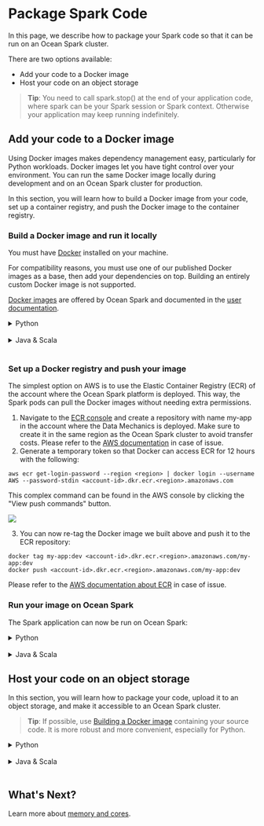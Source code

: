 <meta name="robots" content="noindex">

# Package Spark Code

In this page, we describe how to package your Spark code so that it can be run on an Ocean Spark cluster.

There are two options available:
- Add your code to a Docker image
- Host your code on an object storage

> **Tip**: You need to call spark.stop() at the end of your application code, where spark can be your Spark session or Spark context. Otherwise your application may keep running indefinitely.

## Add your code to a Docker image

Using Docker images makes dependency management easy, particularly for Python workloads. Docker images let you have tight control over your environment. You can run the same Docker image locally during development and on an Ocean Spark cluster for production.

In this section, you will learn how to build a Docker image from your code, set up a container registry, and push the Docker image to the container registry.

### Build a Docker image and run it locally

You must have [Docker](https://www.docker.com/get-started) installed on your machine.

For compatibility reasons, you must use one of our published Docker images as a base, then add your dependencies on top. Building an entirely custom Docker image is not supported.

[Docker images](https://gcr.io/datamechanics/spark) are offered by Ocean Spark and documented in the [user documentation](ocean-spark/configure-spark-apps/docker-Images).

<details>
  <summary markdown="span">Python</summary>

In this example, the Python project uses the main Docker image offered by Ocean Spark, `spark:platform`. It includes Python support and connectors to popular data sources. The latest image is `gcr.io/datamechanics/spark:platform-3.2.0-latest`.

We'll assume your project directory has the following structure:
- A main Python file e.g., `main.py`
- A `requirements.txt` file specifying project dependencies
- A global Python package called `src`, containing all project sources. This package can contain modules and packages and does not require source files to be flattened. Because `src` is a p
Python package, it must contain an  `__init__.py file`.

```
|____ main.py
|____ requirements.txt
|____ src/
  |____ __init__.py
  |____ mod1.py
  |____ mod2.py
  |____ pkg1/
     |____ pkg1_mod1.py
     |____ ...
  |___ ...
```

1. Add a file called Dockerfile to the project directory with the following content:

```
FROM gcr.io/datamechanics/spark:platform-3.2.0-latest`

COPY requirements.txt .
RUN pip3 install -r requirements.txt

COPY src/ src/
COPY main.py .
```

2. Build the Docker image by running this command in the project directory:

```docker build -t my-app:dev```

3. Run it locally with:

```docker run -e SPARK_LOCAL_IP=127.0.0.1 my-app:dev driver local:///opt/spark/work-dir/main.py <args>```

where `<args>` are the arguments to be passed to the main script `main.py`.

> **Tip**: The environment variable `SPARK_LOCAL_IP=127.0.0.1` is only required when running the image locally with docker.

</details><br>

<details>
  <summary markdown="span">Java & Scala</summary>

We'll assume you have assembled your application into a fat or [uber JAR](https://stackoverflow.com/questions/11947037/what-is-an-uber-jar) called `main.jar`.

For this example project, we'll use the main Docker image offered by Ocean for Spark, `spark:platform`. It includes Python support and connectors to popular data sources. The latest image is `gcr.io/datamechanics/spark:platform-3.2.0-latest`.

1. Add a file called Dockerfile to the directory where `main.jar` resides:

```
FROM gcr.io/datamechanics/spark:platform-3.2.0-latest

COPY main.jar .
```

2. Build the Docker image by running this command in the project directory:

```docker build -t my-app:dev```

3. Run it locally with

```docker run -e SPARK_LOCAL_IP=127.0.0.1 my-app:dev driver --class <className> local:///opt/spark/work-dir/main.jar <args>```

where `<args>` are the arguments to be passed to the application main class `<className>`.

> **Tip**: The environment variable `SPARK_LOCAL_IP=127.0.0.1` is only required when running the image locally with Docker.

</details><br>

### Set up a Docker registry and push your image

The simplest option on AWS is to use the Elastic Container Registry (ECR) of the account where the Ocean Spark platform is deployed. This way, the Spark pods can pull the Docker images without needing extra permissions.
1. Navigate to the [ECR console](https://console.aws.amazon.com/ecr/repositories) and create a repository with name my-app in the account where the Data Mechanics is deployed. Make sure to create it in the same region as the Ocean Spark cluster to avoid transfer costs. Please refer to the [AWS documentation](https://docs.aws.amazon.com/AmazonECR/latest/userguide/repository-create.html) in case of issue.
2. Generate a temporary token so that Docker can access ECR for 12 hours with the following:

```aws ecr get-login-password --region <region> | docker login --username AWS --password-stdin <account-id>.dkr.ecr.<region>.amazonaws.com```

This complex command can be found in the AWS console by clicking the "View push commands" button.

<img src="/ocean-spark/_media/configure-spark-apps-package-spark-code-01.png" />

3. You can now re-tag the Docker image we built above and push it to the ECR repository:

```
docker tag my-app:dev <account-id>.dkr.ecr.<region>.amazonaws.com/my-app:dev
docker push <account-id>.dkr.ecr.<region>.amazonaws.com/my-app:dev
```

Please refer to the [AWS documentation about ECR](https://docs.aws.amazon.com/AmazonECR/latest/userguide/docker-push-ecr-image.html) in case of issue.

### Run your image on Ocean Spark

The Spark application can now be run on Ocean Spark:

<details>
  <summary markdown="span">Python</summary>

```
curl -X POST \
 https://api.spotinst.io/ocean/spark/cluster/osc-e4089a00/app \
 -H 'Content-Type: application/json' \
 -H 'Authorization: Bearer 4536dc4418995c553df9c0c0e1d31866453bcec3df0f31f97003926d67ff1e00
       --data-raw '{
         "jobId": "my-job",
         "configOverrides": {
           "type": "Python",
           “sparkVersion”: “3.2.0”,
           "image": "<account-id>.dkr.ecr.<region>.amazonaws.com/my-app:dev",
           "mainApplicationFile": "local:///opt/spark/work-dir/main.py",
           "arguments": [<args>]
         }
       }'
```

</details><br>

<details>
  <summary markdown="span">Java & Scala</summary>

```
curl -X POST \
 https://api.spotinst.io/ocean/spark/cluster/osc-e4089a00/app \
 -H 'Content-Type: application/json' \
 -H 'Authorization: Bearer 4536dc4418995c553df9c0c0e1d31866453bcec3df0f31f97003926d67ff1e00
       --data-raw '{
         "jobId": "my-job",
         "configOverrides": {
           "type": "Scala",
           “sparkVersion”: “3.2.0”,
           "image": "<account-id>.dkr.ecr.<region>.amazonaws.com/my-app:dev",
           "mainApplicationFile": "local:///opt/spark/work-dir/main.jar",
           "mainClass": "<className>",
           "arguments": [<args>]
         }
       }'
```

</details>

## Host your code on an object storage

In this section, you will learn how to package your code, upload it to an object storage, and make it accessible to an Ocean Spark cluster.

> **Tip**: If possible, use [Building a Docker image](ocean-spark/configure-spark-apps/package-spark-code?id=build-a-docker-image-and-run-it-locally) containing your source code. It is more robust and more convenient, especially for Python.

<details>
  <summary markdown="span">Python</summary>

### Project structure

In order to run on your cluster, your Spark application project directory must fit the following structure:
- A main python file e.g., `main.py`
- A `requirements.txt` file specifying project dependencies
- A global python package named `src` containing all project sources. This package can contain modules and packages and does not require source files to be flattened. Because src is a python package it must contain a `__init__.py` file.

### Package Python libraries

Run the following command at the root of your project, where the requirements.txt file is located.

```
rm -rf tmp_libs
pip wheel -r requirements.txt -w tmp_libs
cd tmp_libs
for file in $(ls) ; do
   unzip $file
   rm $file
done
zip -r ../libs.zip .
cd ..
rm -rf tmp_libs
```

All your dependencies are now zipped into a libs.zip file.

### Package project source files

Zip your project source files from the global package src. This package will be consumed by your Spark application main file using python imports such as:
- import src.your_module
- from src.your_package.your_module import your_object

Zip the src global package:

`zip -r ./src.zip ./src`

All your sources modules/packages are now zipped into a src.zip file.

### Upload project files

Upload prepared files to your cloud storage:

```
aws s3 cp libs.zip s3://<s3-folder>/libs.zip
aws s3 cp src.zip s3://<s3-folder>/src.zip
aws s3 cp <your_main_application_file.py> s3://<s3-folder>/<your_main_application_file.py>
```

### Run the application

All required files are uploaded in your cloud storage. The Spark application can now be started:

```
curl -X POST \
 https://api.spotinst.io/ocean/spark/cluster/osc-e4089a00/app \
 -H 'Content-Type: application/json' \
 -H 'Authorization: Bearer 4536dc4418995c553df9c0c0e1d31866453bcec3df0f31f97003926d67ff1e00
 --data-raw '{
   "jobId": "my-job",
   "configOverrides": {
     "type": "Python",
     "sparkVersion": "3.2.0",
     "mainApplicationFile": "s3a://<s3-folder>/<your_main_application_file.py>",
     "deps": {
       "pyFiles": [
         "s3a://<s3-folder>/libs.zip",
         "s3a://<s3-folder>/src.zip",
       ]
     }
   }
 }'
```

Note that Ocean Spark automatically chooses a Spark image for your app based on the sparkVersion.

For AWS, if you are referencing s3 for the main application file or Dockerfile, you must use the file format s3a, otherwise spark will throw an exception.

You can access the Ocean Spark console in order to monitor your Spark application execution.

</details><br>

<details>
  <summary markdown="span">Java & Scala</summary>

The procedure is simpler for JVM-based languages, as Spark has been designed with these in mind.
Once your application is compiled, upload it to your cloud storage:

```
aws s3 cp <main-jar>.jar s3://<s3-folder>/<main-jar>.jar
```

Reference your JAR (and its dependencies if it has any) in the configuration of your Spark application:

```
curl -X POST \
 https://api.spotinst.io/ocean/spark/cluster/osc-e4089a00/app \
 -H 'Content-Type: application/json' \
 -H 'Authorization: Bearer 4536dc4418995c553df9c0c0e1d31866453bcec3df0f31f97003926d67ff1e00
 --data-raw '{
   "jobId": "my-job",
   "configOverrides": {
     "type": "Scala",
     "sparkVersion": "3.2.0",
     "mainApplicationFile": "s3a://<s3-folder>/<main-jar>.jar",
     "deps": {
       "jars": [
         "s3a://<s3-folder>/<dep1>.jar",
         "s3a://<s3-folder>/<dep2>.jar"
       ]
     }
   }
 }'
```

Note that Ocean Spark automatically chooses a Spark image for your app based on the sparkVersion.

For AWS, if you are referencing s3 for the main application file or Dockerfile, you must use the file format s3a, otherwise spark will throw an exception.

You can access the [Ocean Spark console]() in order to monitor your Spark application execution.

If you need to import a dependency directly from a repository like Maven, the `deps->jars` list accepts URLs, like:

```
https://repo1.maven.org/maven2/org/influxdb/influxdb-java/2.14/influxdb-java-2.14.jar
```

</details><br>

## What's Next?

Learn more about [memory and cores](ocean-spark/configure-spark-apps/memory-&-cores).
